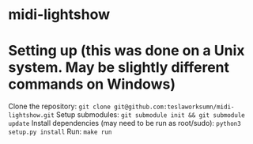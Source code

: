 # midi-lightshow

# Setting up (this was done on a Unix system. May be slightly different commands on Windows)
Clone the repository: `git clone git@github.com:teslaworksumn/midi-lightshow.git`
Setup submodules: `git submodule init && git submodule update`
Install dependencies (may need to be run as root/sudo): `python3 setup.py install`
Run: `make run`

